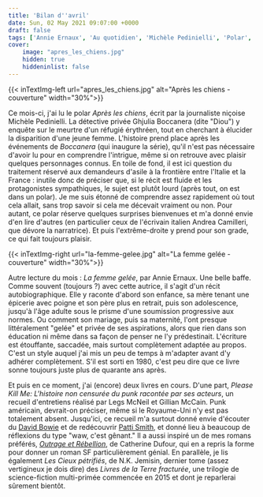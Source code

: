 ```yaml
---
title: 'Bilan d''avril'
date: Sun, 02 May 2021 09:07:00 +0000
draft: false
tags: ['Annie Ernaux', 'Au quotidien', 'Michèle Pedinielli', 'Polar', 'Roman']
cover: 
    image: "apres_les_chiens.jpg"
    hidden: true
    hiddeninlist: false
---
```


{{< inTextImg-left url="apres_les_chiens.jpg" alt="Après les chiens - couverture" width="30%">}} 

Ce mois-ci, j'ai lu le polar _Après les chiens_, écrit par la journaliste niçoise Michèle Pedinielli. La détective privée Ghjulia Boccanera (dite "Diou") y enquête sur le meurtre d'un réfugié érythréen, tout en cherchant à élucider la disparition d'une jeune femme. L'histoire prend place après les événements de _Boccanera_ (qui inaugure la série), qu'il n'est pas nécessaire d'avoir lu pour en comprendre l'intrigue, même si on retrouve avec plaisir quelques personnages connus. En toile de fond, il est ici question du traitement réservé aux demandeurs d'asile à la frontière entre l'Italie et la France : inutile donc de préciser que, si le récit est fluide et les protagonistes sympathiques, le sujet est plutôt lourd (après tout, on est dans un polar). Je me suis étonné de comprendre assez rapidement où tout cela allait, sans trop savoir si cela me décevait vraiment ou non. Pour autant, ce polar réserve quelques surprises bienvenues et m'a donné envie d'en lire d'autres (en particulier ceux de l'écrivain italien Andrea Camilleri, que dévore la narratrice). Et puis l'extrême-droite y prend pour son grade, ce qui fait toujours plaisir.

{{< inTextImg-right url="la-femme-gelee.jpg" alt="La femme gelée - couverture" width="30%">}} 

Autre lecture du mois : _La femme gelée_, par Annie Ernaux. Une belle baffe. Comme souvent (toujours ?) avec cette autrice, il s'agit d'un récit autobiographique. Elle y raconte d'abord son enfance, sa mère tenant une épicerie avec poigne et son père plus en retrait, puis son adolescence, jusqu'à l'âge adulte sous le prisme d'une soumission progressive aux normes. Ou comment son mariage, puis sa maternité, l'ont presque littéralement "gelée" et privée de ses aspirations, alors que rien dans son éducation ni même dans sa façon de penser ne l'y prédestinait. L'écriture est étouffante, saccadée, mais surtout complètement adaptée au propos. C'est un style auquel j'ai mis un peu de temps à m'adapter avant d'y adhérer complètement. S'il est sorti en 1980, c'est peu dire que ce livre sonne toujours juste plus de quarante ans après.

Et puis en ce moment, j'ai (encore) deux livres en cours. D'une part, _Please Kill Me: L'histoire non censurée du punk racontée par ses acteurs_, un recueil d'entretiens réalisé par Legs McNeil et Gillian McCain. Punk américain, devrait-on préciser, même si le Royaume-Uni n'y est pas totalement absent. Jusqu'ici, ce recueil m'a surtout donné envie d'écouter du [David Bowie](https://www.youtube.com/watch?v=bc-E78guBLI&list=OLAK5uy_n6SqLC8xrc7tS5Cw9pDr7ECauksk3hgtQ) et de redécouvrir [Patti Smith](https://www.youtube.com/watch?v=KWGk2R2gHEU), et donné lieu à beaucoup de réflexions du type "waw, c'est gênant." Il a aussi inspiré un de mes romans préférés, _[Outrage et Rébellion](https://carnetslunaires.wordpress.com/2020/04/30/un-livre-par-jour-pendant-cinq-jours/)_, de Catherine Dufour, qui en a repris la forme pour donner un roman SF particulièrement génial. En parallèle, je lis également _Les Cieux pétrifiés_, de N.K. Jemisin, dernier tome (assez vertigineux je dois dire) des _Livres de la Terre fracturée_, une trilogie de science-fiction multi-primée commencée en 2015 et dont je reparlerai sûrement bientôt.